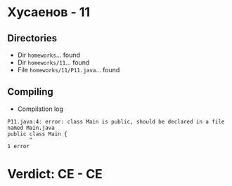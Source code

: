 # Хусаенов - 11
## Directories
- Dir `homeworks`... found
- Dir `homeworks/11`... found
- File `homeworks/11/P11.java`... found
## Compiling
- Compilation log
```
P11.java:4: error: class Main is public, should be declared in a file named Main.java
public class Main {
       ^
1 error

```
# Verdict: **CE** - CE
